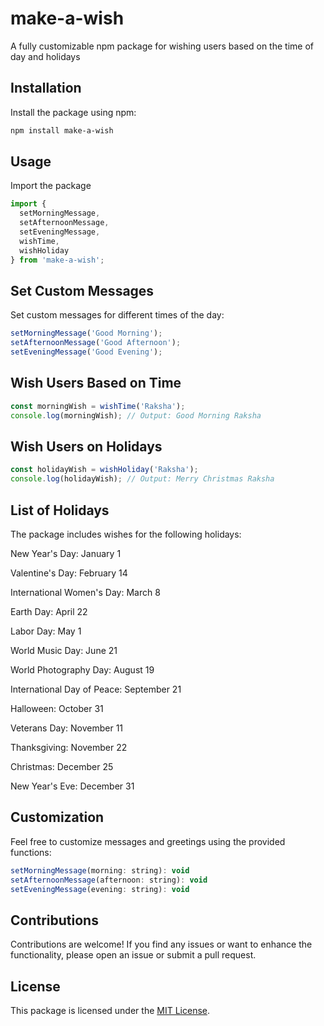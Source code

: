# make-a-wish

A fully customizable npm package for wishing users based on the time of day and holidays

## Installation

Install the package using npm:

```bash
npm install make-a-wish
```

## Usage

Import the package

```js
import {
  setMorningMessage,
  setAfternoonMessage,
  setEveningMessage,
  wishTime,
  wishHoliday
} from 'make-a-wish';
```

## Set Custom Messages

Set custom messages for different times of the day:

```js
setMorningMessage('Good Morning');
setAfternoonMessage('Good Afternoon');
setEveningMessage('Good Evening');
```

## Wish Users Based on Time

```js
const morningWish = wishTime('Raksha');
console.log(morningWish); // Output: Good Morning Raksha
```

## Wish Users on Holidays

```js
const holidayWish = wishHoliday('Raksha');
console.log(holidayWish); // Output: Merry Christmas Raksha
```

## List of Holidays

The package includes wishes for the following holidays:

New Year's Day: January 1

Valentine's Day: February 14

International Women's Day: March 8

Earth Day: April 22

Labor Day: May 1

World Music Day: June 21

World Photography Day: August 19

International Day of Peace: September 21

Halloween: October 31

Veterans Day: November 11

Thanksgiving: November 22

Christmas: December 25

New Year's Eve: December 31

## Customization

Feel free to customize messages and greetings using the provided functions:

```js
setMorningMessage(morning: string): void
setAfternoonMessage(afternoon: string): void
setEveningMessage(evening: string): void
```

## Contributions

Contributions are welcome! If you find any issues or want to enhance the functionality, please open an issue or submit a pull request.

## License

This package is licensed under the [MIT License](LICENSE).
